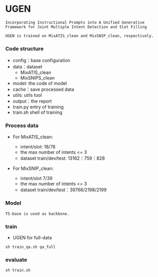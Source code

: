 # UGEN

```text
Incorporating Instructional Prompts into A Unified Generative Framework for Joint Multiple Intent Detection and Slot Filling
```

```text
UGEN is trained on MixATIS_clean and MixSNIP_clean, respectively.
```

### Code structure

- config：base configuration
- data：dataset
  - MixATIS_clean
  - MixSNIPS_clean
- model: the code of model
- cache：save processed data 
- utils: utils tool
- output：the report
- train.py entry of training
- train.sh shell of training

### Process data

- For MixATIS_clean: 
  - intent/slot: 18/78
  - the max number of intents <= 3 
  - dataset train/dev/test: 13162｜759｜828

- For MixSNIP_clean: 
  - intent/slot 7/39
  - the max number of intents <= 3 
  - dataset train/dev/test：39766/2198/2199
  
### Model
```text
T5-base is used as backbone.
```

### train
- UGEN for full-data

```shell
sh train_qa.sh qa_full
```

### evaluate
```shell
sh train.sh
```

